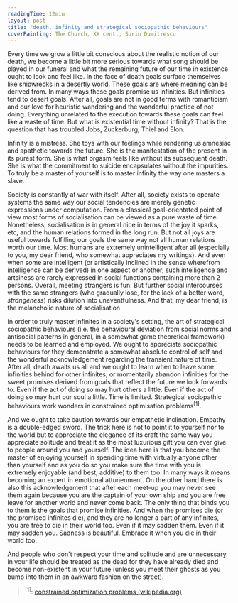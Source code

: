 ```yaml
---
readingTime: 12min
layout: post
title: "death, infinity and strategical sociopathic behaviours"
coverPainting: The Church, XX cent., Sorin Dumitrescu
---
```


Every time we grow a little bit conscious about the realistic notion of our death, we become a little bit more serious towards what song should be played in our funeral and what the remaining future of our time in existence ought to look and feel like. In the face of death goals surface themselves like shipwrecks in a desertly world. These goals are where meaning can be derived from. In many ways these goals promise us infinities. But infinities tend to desert goals. After all, goals are not in good terms with romanticism and our love for heuristic wandering and the wonderful practice of not doing. Everything unrelated to the execution towards these goals can feel like a waste of time. But what is existential time without infinity? That is the question that has troubled Jobs, Zuckerburg, Thiel and Elon.

Infinity is a mistress. She toys with our feelings while rendering us amnesiac and apathetic towards the future. She is the manifestation of the present in its purest form. She is what orgasm feels like without its subsequent death. She is what the commitment to suicide encapsulates without the impurities. To truly be a master of yourself is to master infinity the way one masters a slave.

Society is constantly at war with itself. After all, society exists to operate systems the same way our social tendencies are merely genetic expressions under computation. From a classical goal-orientated point of view most forms of socialisation can be viewed as a pure waste of time. Nonetheless, socialisation is in general nice in terms of the joy it sparks, etc, and the human relations formed in the long run. But not all joys are useful towards fulfilling our goals the same way not all human relations worth our time. Most humans are extremely unintelligent after all (especially to you, my dear friend, who somewhat appreciates my writings). And even when some are intelligent (or artistically inclined in the sense wherefrom intelligence can be derived) in one aspect or another, such intelligence and artsiness are rarely expressed in social functions containing more than 2 persons. Overall, meeting strangers is fun. But further social intercourses with the same strangers (who gradually lose, for the lack of a better word, _strangeness_) risks dilution into uneventfulness. And that, my dear friend, is the melancholic nature of socialisation.

In order to truly master infinites in a society's setting, the art of strategical sociopathic behaviours (i.e. the behavioural deviation from social norms and antisocial patterns in general, in a somewhat game theoretical framework) needs to be learned and employed. We ought to appreciate sociopathic behaviours for they demonstrate a somewhat absolute control of self and the wonderful acknowledgement regarding the transient nature of time. After all, death awaits us all and we ought to learn when to leave some infinities behind for other infinites, or momentarily abandon infinities for the sweet promises derived from goals that reflect the future we look forwards to. Even if the act of doing so may hurt others a little. Even if the act of doing so may hurt our soul a little. Time is limited. Strategical sociopathic behaviours work wonders in constrained optimisation problems<sup>[1]</sup>.

And we ought to take caution towards our empathetic inclination. Empathy is a double-edged sword. The trick here is not to point it to yourself nor to the world but to appreciate the elegance of its craft the same way you appreciate solitude and treat it as the most luxurious gift you can ever give to people around you and yourself. The idea here is that you become the master of enjoying yourself in spending time with virtually anyone other than yourself and as you do so you make sure the time with you is extremely enjoyable (and best, additive) to them too. In many ways it means becoming an expert in emotional attunenment. On the other hand there is also this acknowledgement that after each meet-up you may never see them again because you are the captain of your own ship and you are free leave for another world and never come back. The only thing that binds you to them is the goals that promise infinities. And when the promises die (or the promised infinites die), and they are no longer a part of any infinites, you are free to die in their world too. Even if it may sadden them. Even if it may sadden you. Sadness is beautiful. Embrace it when you die in their world too.

And people who don't respect your time and solitude and are unnecessary in your life should be treated as the dead for they have already died and become non-existent in your future (unless you meet their ghosts as you bump into them in an awkward fashion on the street).

> <sup>[1]</sup>:  [constrained optimization problems (wikipedia.org)](https://en.wikipedia.org/wiki/Constrained_optimization)
